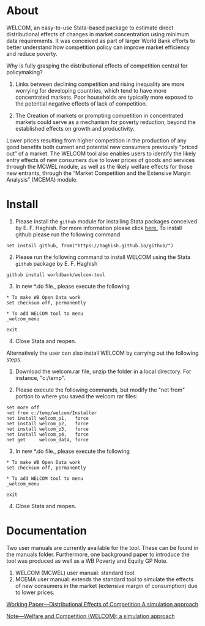 # About
WELCOM, an easy-to-use Stata-based package to estimate direct distributional effects of changes in market concentration using minimum data requirements. It was conceived as part of larger World Bank efforts to better understand how competition policy can improve market efficiency and reduce poverty. 

Why is fully grasping the distributional effects of competition central for policymaking?

1) Links between declining competition and rising inequality are more worrying for developing countries, which tend to have more concentrated markets.
Poor households are typically more exposed to the potential negative effects of lack of competition.

2) The Creation of markets or prompting competition in concentrated markets could serve as a mechanism for poverty reduction, beyond the established effects on growth and productivity. 

Lower prices resulting from higher competition in the production of any good benefits both current and potential new consumers previously “priced out” of a market.  The WELCOM tool also enables users to identify the likely entry effects of new consumers due to lower prices of goods and services through the MCWEL module, as well as the likely welfare effects for those new entrants, through the “Market Competition and the Extensive Margin Analysis” (MCEMA) module.


# Install
1) Please install the ```github``` module for installing Stata packages conceived by E. F. Haghish. For more information please click [here.](http://users.jyu.fi/~mivaanro/github/) To install github please run the following command

```
net install github, from("https://haghish.github.io/github/")
```

2) Please run the following command to install WELCOM using the Stata ```github``` package by E. F. Haghish

```
github install worldbank/welcom-tool
```
3) In new *.do file., please execute the following

```
* To make WB Open Data work
set checksum off, permanently

* To add WELCOM tool to menu
_welcom_menu

exit

```

4) Close Stata and reopen. 


Alternatively the user can also install WELCOM by carrying out the following steps. 

1) Download the welcom.rar file, unzip the folder in a local directory. For instance, "c:/temp". 

2) Please execute the following commands, but modify the "net from" portion to where you saved the welcom.rar files:

```
set more off
net from c:/temp/welcom/Installer
net install welcom_p1,   force
net install welcom_p2,   force
net install welcom_p3,   force
net install welcom_p4,   force
net get     welcom_data, force
```

3) In new *.do file., please execute the following

```
* To make WB Open Data work
set checksum off, permanently

* To add WELCOM tool to menu
_welcom_menu

exit

```

4) Close Stata and reopen. 

# Documentation
Two user manuals are currently available for the tool. These can be found in the manuals folder. Furthermore, one background paper to introduce the tool was produced as well as a WB Poverty and Equity GP Note.

1) WELCOM (MCWEL) user manual: standard tool.
2) MCEMA user manual: extends the standard tool to simulate the effects of new consumers in the market (extensive margin of consumption) due to lower prices.

[Working Paper—Distributional Effects of Competition A simulation approach](https://openknowledge.worldbank.org/handle/10986/31603) 

[Note—Welfare and Competition (WELCOM): a simulation approach](https://documents1.worldbank.org/curated/en/711951596003624866/pdf/Welfare-and-Competition-WELCOM-A-Simulation-Approach.pdf) 
